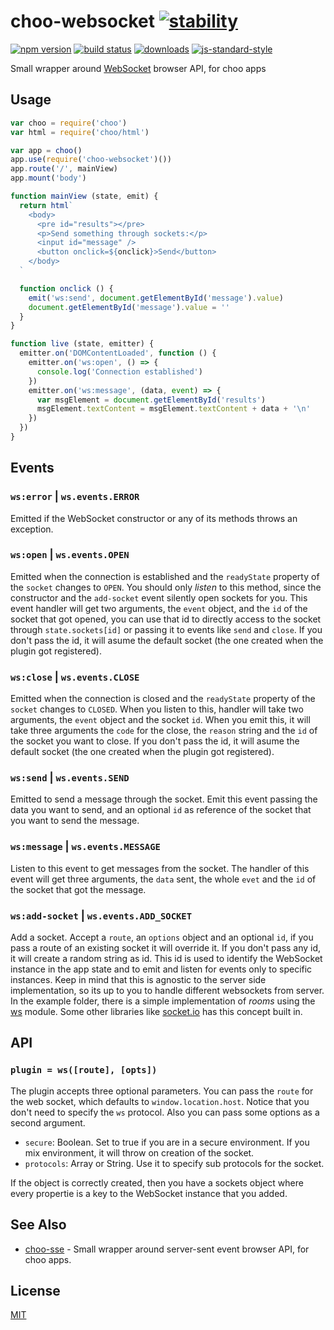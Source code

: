 # choo-websocket [![stability][0]][1]
[![npm version][2]][3] [![build status][4]][5]
[![downloads][8]][9] [![js-standard-style][10]][11]

Small wrapper around [WebSocket][WebSocket] browser API, for choo apps

## Usage
```js
var choo = require('choo')
var html = require('choo/html')

var app = choo()
app.use(require('choo-websocket')())
app.route('/', mainView)
app.mount('body')

function mainView (state, emit) {
  return html`
    <body>
      <pre id="results"></pre>
      <p>Send something through sockets:</p>
      <input id="message" />
      <button onclick=${onclick}>Send</button>
    </body>
  `

  function onclick () {
    emit('ws:send', document.getElementById('message').value)
    document.getElementById('message').value = ''
  }
}

function live (state, emitter) {
  emitter.on('DOMContentLoaded', function () {
    emitter.on('ws:open', () => {
      console.log('Connection established')
    })
    emitter.on('ws:message', (data, event) => {
      var msgElement = document.getElementById('results')
      msgElement.textContent = msgElement.textContent + data + '\n'
    })
  })
}
```

## Events
### `ws:error` | `ws.events.ERROR`
Emitted if the WebSocket constructor or any of its methods throws an exception.

### `ws:open` | `ws.events.OPEN`
Emitted when the connection is established and the `readyState` property of the 
`socket` changes to `OPEN`. You should only _listen_ to this method, since the 
constructor and the `add-socket` event silently open sockets for you. This event 
handler will get two arguments, the `event` object, and the `id` of the socket 
that got opened, you can use that id to directly access to the socket through 
`state.sockets[id]` or passing it to events like `send` and `close`. If you don't 
pass the id, it will asume the default socket (the one created when the plugin got 
registered).

### `ws:close` | `ws.events.CLOSE`
Emitted when the connection is closed and the `readyState` property of the 
`socket` changes to `CLOSED`. When you listen to this, handler will take two 
arguments, the `event` object and the socket `id`. When you emit this, it will 
take three arguments the `code` for the close, the `reason` string and the `id` 
of the socket you want to close. If you don't pass the id, it will asume the 
default socket (the one created when the plugin got registered).

### `ws:send` | `ws.events.SEND`
Emitted to send a message through the socket. Emit this event passing the data 
you want to send, and an optional `id` as reference of the socket that you want 
to send the message.

### `ws:message` | `ws.events.MESSAGE`
Listen to this event to get messages from the socket. The handler of this event 
will get three arguments, the `data` sent, the whole `evet` and the `id` of the 
socket that got the message.

### `ws:add-socket` | `ws.events.ADD_SOCKET`
Add a socket. Accept a `route`, an `options` object and an optional `id`, if you pass 
a route of an existing socket it will override it. If you don't pass any id, 
it will create a random string as id. This id is used to identify the WebSocket 
instance in the app state and to emit and listen for events only to specific 
instances. Keep in mind that this is agnostic to the server side implementation, so 
its up to you to handle different websockets from server. 
In the example folder, there is a simple implementation of _rooms_ using the [ws][ws]
module. Some other libraries like [socket.io][socket.io] has this concept built in.

## API
### `plugin = ws([route], [opts])`

The plugin accepts three optional parameters. You can pass the `route` for the 
web socket, which defaults to `window.location.host`. Notice that you don't need 
to specify the `ws` protocol. Also you can pass some options as a second argument.

- `secure`: Boolean. Set to true if you are in a secure environment. If you mix 
environment, it will throw on creation of the socket.
- `protocols`: Array or String. Use it to specify sub protocols for the socket.

If the object is correctly created, then you have a sockets object where every 
propertie is a key to the WebSocket instance that you added.

## See Also

- [choo-sse][choo-sse] - Small wrapper around server-sent event browser API, for choo apps.

## License
[MIT](/LICENSE)

[0]: https://img.shields.io/badge/stability-experimental-orange.svg?style=flat-square
[1]: https://nodejs.org/api/documentation.html#documentation_stability_index
[2]: https://img.shields.io/npm/v/choo-websocket.svg?style=flat-square
[3]: https://npmjs.org/package/choo-websocket
[4]: https://img.shields.io/travis/YerkoPalma/choo-websocket/master.svg?style=flat-square
[5]: https://travis-ci.org/YerkoPalma/choo-websocket
[6]: https://img.shields.io/codecov/c/github/YerkoPalma/choo-websocket/master.svg?style=flat-square
[7]: https://codecov.io/github/YerkoPalma/choo-websocket
[8]: http://img.shields.io/npm/dm/choo-websocket.svg?style=flat-square
[9]: https://npmjs.org/package/choo-websocket
[10]: https://img.shields.io/badge/code%20style-standard-brightgreen.svg?style=flat-square
[11]: https://github.com/feross/standard
[WebSocket]: https://developer.mozilla.org/en-US/docs/Web/API/WebSocket
[choo-sse]: https://github.com/YerkoPalma/choo-sse
[ws]: https://github.com/websockets/ws
[socket.io]: https://github.com/socketio/socket.io/
